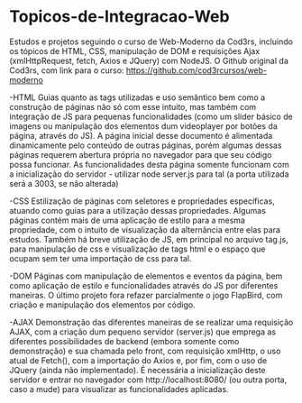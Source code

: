 # Topicos-de-Integracao-Web
Estudos e projetos seguindo o curso de Web-Moderno da Cod3rs, incluindo os tópicos de HTML, CSS, manipulação de DOM e requisições Ajax (xmlHttpRequest, fetch, Axios e JQuery) com NodeJS. 
O Github original da Cod3rs, com link para o curso:  https://github.com/cod3rcursos/web-moderno


-HTML
    Guias quanto as tags utilizadas e uso semântico bem como a construção de páginas não só com esse intuito, mas também com integração de JS para pequenas funcionalidades (como um slider básico de imagens ou manipulação dos elementos dum videoplayer por botões da página, através do JS). A página inicial desse documento é alimentada dinamicamente pelo conteúdo de outras páginas, porém algumas dessas páginas requerem abertura própria no navegador para que seu código possa funcionar. 
    As funcionalidades desta página somente funcionam com a inicialização do servidor - utilizar node server.js para tal (a porta utilizada será a 3003, se não alterada)

-CSS
    Estilização de páginas com seletores e propriedades específicas, atuando como guias para a utilização dessas propriedades. Algumas páginas contém mais de uma aplicação de estilo para a mesma propriedade, com o intuito de visualização da alternância entre elas para estudos.
    Também há breve utilização de JS, em principal no arquivo tag.js, para manipulação de css e visualização de tags html e o espaço que ocupam sem ter uma importação de css para tal.

-DOM
    Páginas com manipulação de elementos e eventos da página, bem como aplicação de estilo e funcionalidades através do JS por diferentes maneiras. O último projeto fora refazer parcialmente o jogo FlapBird, com criação e manipulação dos elementos por código.

-AJAX
    Demonstração das diferentes maneiras de se realizar uma requisição AJAX, com a criação dum pequeno servidor (server.js) que emprega as diferentes possibilidades de backend (embora somente como demonstração) e sua chamada pelo front, com requisição xmlHttp, o uso atual de Fetch(), com a importação do Axios e, por fim, com o uso de JQuery (ainda não implementado). É necessária a inicialização deste servidor e entrar no navegador com http://localhost:8080/ (ou outra porta, caso a mude) para visualizar as funcionalidades aplicadas.